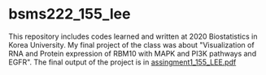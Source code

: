 # bsms222_155_lee
This repository includes codes learned and written at 2020 Biostatistics in Korea University. My final project of the class was about "Visualization of RNA and Protein expression of RBM10 with MAPK and PI3K pathways and EGFR". The final output of the project is in [assingment1_155_LEE.pdf](https://github.com/esoap/bsms222_155_lee/blob/main/assingment1_155_LEE.pdf)
